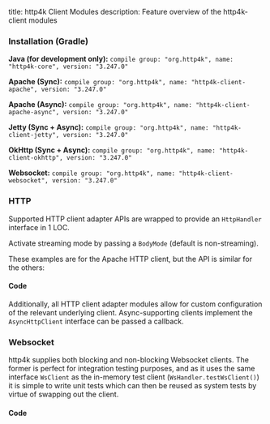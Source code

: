 title: http4k Client Modules
description: Feature overview of the http4k-client modules

### Installation (Gradle)
**Java (for development only):** ```compile group: "org.http4k", name: "http4k-core", version: "3.247.0"```

**Apache (Sync):** ```compile group: "org.http4k", name: "http4k-client-apache", version: "3.247.0"```

**Apache (Async):** ```compile group: "org.http4k", name: "http4k-client-apache-async", version: "3.247.0"```

**Jetty (Sync + Async):** ```compile group: "org.http4k", name: "http4k-client-jetty", version: "3.247.0"```

**OkHttp (Sync + Async):** ```compile group: "org.http4k", name: "http4k-client-okhttp", version: "3.247.0"```

**Websocket:** ```compile group: "org.http4k", name: "http4k-client-websocket", version: "3.247.0"```

### HTTP
Supported HTTP client adapter APIs are wrapped to provide an `HttpHandler` interface in 1 LOC.

Activate streaming mode by passing a `BodyMode` (default is non-streaming).

These examples are for the Apache HTTP client, but the API is similar for the others:

#### Code [<img class="octocat"/>](https://github.com/http4k/http4k/blob/master/src/docs/guide/modules/clients/example_http.kt)

<script src="https://gist-it.appspot.com/https://github.com/http4k/http4k/blob/master/src/docs/guide/modules/clients/example_http.kt"></script>

Additionally, all HTTP client adapter modules allow for custom configuration of the relevant underlying client. Async-supporting clients implement the `AsyncHttpClient` interface can be passed a callback.

### Websocket
http4k supplies both blocking and non-blocking Websocket clients. The former is perfect for integration testing purposes, and as it uses the same interface `WsClient` as the in-memory test client (`WsHandler.testWsClient()`) it is simple to write unit tests which can then be reused as system tests by virtue of swapping out the client.

#### Code [<img class="octocat"/>](https://github.com/http4k/http4k/blob/master/src/docs/guide/modules/clients/example_websocket.kt)

<script src="https://gist-it.appspot.com/https://github.com/http4k/http4k/blob/master/src/docs/guide/modules/clients/example_websocket.kt"></script>
